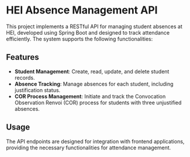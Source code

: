 # HEI Absence Management API

This project implements a RESTful API for managing student absences at HEI, developed using Spring Boot and designed to track attendance efficiently. The system supports the following functionalities:

## Features
- **Student Management**: Create, read, update, and delete student records.
- **Absence Tracking**: Manage absences for each student, including justification status.
- **COR Process Management**: Initiate and track the Convocation Observation Renvoi (COR) process for students with three unjustified absences.

## Usage
The API endpoints are designed for integration with frontend applications, providing the necessary functionalities for attendance management.

